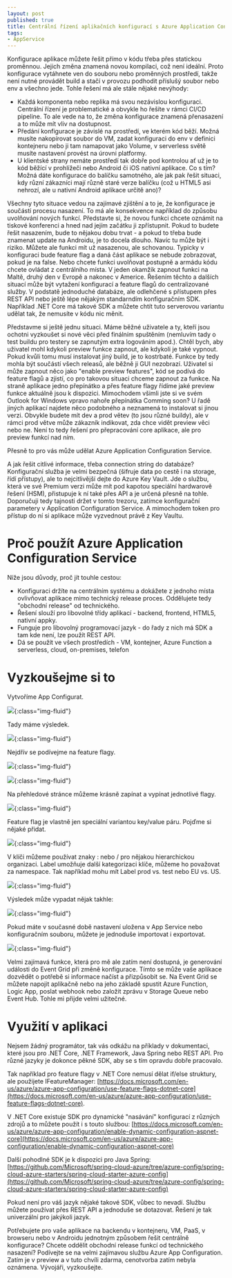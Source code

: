```yaml
---
layout: post
published: true
title: Centrální řízení aplikačních konfigurací s Azure Application Configuration Service
tags:
- AppService
---
```

Konfigurace aplikace můžete řešit přímo v kódu třeba přes statickou proměnnou. Jejich změna znamená novou kompilaci, což není ideální. Proto konfigurace vytáhnete ven do souboru nebo proměnných prostředí, takže není nutné provádět build a stačí v provozu podhodit příslušý soubor nebo env a všechno jede. Tohle řešení má ale stále nějaké nevýhody:
* Každá komponenta nebo replika má svou nezávislou konfiguraci. Centrální řízení je problematické a obvykle ho řešíte v rámci CI/CD pipeline. To ale vede na to, že změna konfigurace znamená přenasazení a to může mít vliv na dostupnost.
* Předání konfigurace je závislé na prostředí, ve kterém kód běží. Možná musíte nakopírovat soubor do VM, zadat konfiguraci do env v definici kontejneru nebo ji tam namapovat jako Volume, v serverless světě musíte nastavení provést na úrovni platformy.
* U klientské strany nemáte prostředí tak dobře pod kontrolou ať už je to kód běžící v prohlížeči nebo Android či iOS nativní aplikace. Co s tím? Možná dáte konfigurace do balíčku samotného, ale jak pak řešit situaci, kdy různí zákazníci mají různě staré verze balíčku (což u HTML5 asi nehrozí, ale u nativní Android aplikace určitě ano)?
  
Všechny tyto situace vedou na zajímavé zjištění a to je, že konfigurace je součástí procesu nasazení. To má ale konsekvence například do způsobu uvolňování nových funkcí. Představte si, že novou funkci chcete oznámit na tiskové konferenci a hned nad jejím začátku ji zpřístupnit. Pokud to budete řešit nasazením, bude to nějakou dobu trvat - a pokud to třeba bude znamenat update na Androidu, je to docela dlouho. Navíc tu může být i riziko. Můžete ale funkci mít už nasazenou, ale schovanou. Typicky v konfiguraci bude feature flag a daná část aplikace se nebude zobrazovat, pokud je na false. Nebo chcete funkci uvolňovat postupně a armádu kódu chcete ovládat z centrálního místa. V jeden okamžik zapnout funkci na Maltě, druhý den v Evropě a nakonec v Americe. Řešením těchto a dalších situací může být vytažení konfigurací a feature flagů do centralizované služby. V podstatě jednoduché databáze, ale odlehčené s přístupem přes REST API nebo ještě lépe nějakým standarndím konfiguračním SDK. Například .NET Core má takové SDK a můžete chtít tuto serverovou variantu udělat tak, že nemusíte v kódu nic měnit.

Představme si ještě jednu situaci. Máme běžné uživatele a ty, kteří jsou ochotni vyzkoušet si nové věci před finálním spuštěním (nemluvím tady o test buildu pro testery se zapnutým extra logováním apod.). Chtěl bych, aby uživatel mohl kdykoli preview funkce zapnout, ale kdykoli je také vypnout. Pokud kvůli tomu musí instalovat jiný build, je to kostrbaté. Funkce by tedy mohla být součástí všech releasů, ale běžně ji GUI nezobrazí. Uživatel si může zapnout něco jako "enable preview features", kód se podívá do feature flagů a zjistí, co pro takovou situaci chceme zapnout za funkce. Na straně aplikace jedno přepínátko a přes feature flagy řídíme jaké preview funkce aktuálně jsou k dispozici. Mimochodem všimli jste si ve svém Outlook for Windows vpravo nahoře přepínátka Comming soon? U řadě jiných aplikací najdete něco podobného a neznamená to instalovat si jinou verzi. Obvykle budete mít dev a prod větev (to jsou různé buildy), ale v rámci prod větve může zákazník indikovat, zda chce vidět preview věci nebo ne. Není to tedy řešení pro přepracování core aplikace, ale pro preview funkcí nad ním.

Přesně to pro vás může udělat Azure Application Configuration Service.

A jak řešit citlivé informace, třeba connection string do databáze? Konfigurační služba je velmi bezpečná (šifruje data po cestě i na storage, řídí přístupy), ale to nejcitlivější dejte do Azure Key Vault. Jde o službu, která ve své Premium verzi může mít pod kapotou speciální hardwarově řešení (HSM), přistupuje k ní také přes API a je určená přesně na tohle. Doporučuji tedy tajnosti držet v tomto trezoru, zatímce konfigurační parametery v Application Configuration Service. A mimochodem token pro přístup do ní si aplikace může vyzvednout právě z Key Vaultu.

# Proč použít Azure Application Configuration Service
Níže jsou důvody, proč jít touhle cestou:
* Konfiguraci držíte na centrálním systému a dokážete z jednoho místa ovlivňovat aplikace mimo technický release proces. Oddělujete tedy "obchodní release" od technického.
* Řešení slouží pro libovolné třídy aplikací - backend, frontend, HTML5, nativní appky.
* Funguje pro libovolný programovací jazyk - do řady z nich má SDK a tam kde není, lze použít REST API.
* Dá se použít ve všech prostředích - VM, kontejner, Azure Function a serverless, cloud, on-premises, telefon

# Vyzkoušejme si to

Vytvoříme App Configurat.

![](/images/2019/2019-05-14-13-53-44.png){:class="img-fluid"}

Tady máme výsledek.

![](/images/2019/2019-05-14-14-02-19.png){:class="img-fluid"}

Nejdřív se podívejme na feature flagy.

![](/images/2019/2019-05-14-14-02-55.png){:class="img-fluid"}

![](/images/2019/2019-05-14-14-03-50.png){:class="img-fluid"}

Na přehledové stránce můžeme krásně zapínat a vypínat jednotlivé flagy.

![](/images/2019/2019-05-14-16-55-13.png){:class="img-fluid"}

Feature flag je vlastně jen speciální variantou key/value páru. Pojďme si nějaké přidat.

![](/images/2019/2019-05-14-16-56-09.png){:class="img-fluid"}

V klíči můžeme používat znaky : nebo / pro nějakou hierarchickou organizaci. Label umožňuje další kategorizaci klíče, můžeme ho považovat za namespace. Tak například mohu mít Label prod vs. test nebo EU vs. US.

![](/images/2019/2019-05-14-16-58-44.png){:class="img-fluid"}

Výsledek může vypadat nějak takhle:

![](/images/2019/2019-05-14-17-00-07.png){:class="img-fluid"}

Pokud máte v současné době nastavení uložena v App Service nebo konfiguračním souboru, můžete je jednoduše importovat i exportovat.

![](/images/2019/2019-05-14-17-02-37.png){:class="img-fluid"}

Velmi zajímavá funkce, která pro mě ale zatím není dostupná, je generování události do Event Grid při změně konfigurace. Tímto se může vaše aplikace dozvědět o potřebě si informace načíst a přizpůsobit se. Na Event Grid se můžete napojit aplikačně nebo na jeho základě spustit Azure Function, Logic App, poslat webhook nebo založit zprávu v Storage Queue nebo Event Hub. Tohle mi přijde velmi užitečné.

# Využití v aplikaci
Nejsem žádný programátor, tak vás odkážu na příklady v dokumentaci, které jsou pro .NET Core, .NET Framework, Java Spring nebo REST API. Pro různé jazyky je dokonce pěkné SDK, aby se s tím opravdu dobře pracovalo.

Tak například pro feature flagy v .NET Core nemusí dělat if/else struktury, ale použijete IFeatureManager: [https://docs.microsoft.com/en-us/azure/azure-app-configuration/use-feature-flags-dotnet-core](https://docs.microsoft.com/en-us/azure/azure-app-configuration/use-feature-flags-dotnet-core).

V .NET Core existuje SDK pro dynamické "nasávání" konfigurací z různých zdrojů a to můžete použít i s touto službou: [https://docs.microsoft.com/en-us/azure/azure-app-configuration/enable-dynamic-configuration-aspnet-core](https://docs.microsoft.com/en-us/azure/azure-app-configuration/enable-dynamic-configuration-aspnet-core)

Další pohodlné SDK je k dispozici pro Java Spring: [https://github.com/Microsoft/spring-cloud-azure/tree/azure-config/spring-cloud-azure-starters/spring-cloud-starter-azure-config](https://github.com/Microsoft/spring-cloud-azure/tree/azure-config/spring-cloud-azure-starters/spring-cloud-starter-azure-config)

Pokud není pro váš jazyk nějaké takové SDK, vůbec to nevadí. Službu můžete používat přes REST API a jednoduše se dotazovat. Řešení je tak univerzální pro jakýkoli jazyk.


Potřebujete pro vaše aplikace na backendu v kontejneru, VM, PaaS, v browseru nebo v Androidu jednotným způsobem řešit centrálně konfigurace? Chcete oddělit obchodní release funkcí od technického nasazení? Podívejte se na velmi zajímavou službu Azure App Configuration. Zatím je v preview a v tuto chvíli zdarma, cenotvorba zatím nebyla oznámena. Vývojáři, vyzkoušejte.




